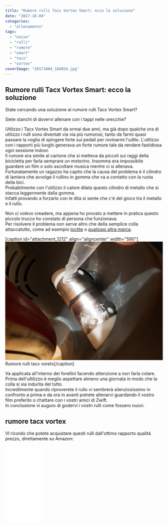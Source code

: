 ```yaml
---
title: "Rumore rulli Tacx Vortex Smart: ecco la soluzione"
date: "2017-10-04"
categories: 
  - "allenamento"
tags: 
  - "noise"
  - "rulli"
  - "rumore"
  - "smart"
  - "tacx"
  - "vortex"
coverImage: "20171004_184054.jpg"
---
```


## Rumore rulli Tacx Vortex Smart: ecco la soluzione

State cercando una soluzione al rumore rulli Tacx Vortex Smart?

Siete stanchi di dovervi allenare con i tappi nelle orecchie?

Utilizzo i Tacx Vortex Smart da ormai due anni, ma già dopo qualche ora di utilizzo i rulli sono diventati via via più rumorosi, tanto da farmi quasi passare la voglia di spingere forte sui pedali per rovinarmi l'udito. L'utilizzo con i rapporti più lunghi generava un forte rumore tale da rendere fastidiosa ogni sessione indoor.  
Il rumore era simile al cartone che si metteva da piccoli sui raggi della bicicletta per farla semprare un motorino. Insomma era impossibile guardare un film o solo ascoltare musica mentre ci si allenava.  
Fortunatamente un ragazzo ha capito che la causa del problema è il cilindro di lamiera che avvolge il rullino in gomma che va a contatto con la ruota della bici.  
Probabilmente con l'utilizzo il calore dilata questo cilindro di metallo che si stacca leggermente dalla gomma.  
Infatti provando a forzarlo con le dita si sente che c'è del gioco tra il metallo e il rullo.

Non ci volevo creadere, ma appena ho provato a mettere in pratica questo piccolo trucco ho constato di persona che funzionava.  
Per risolvere il problema non serve altro che della semplice colla attaccatutto, come ad esempio [loctite](https://www.amazon.it/Loctite-Super-Attak-1604932-Istantaneo/dp/B0084OI4PC/ref=sr_1_3?ie=UTF8&qid=1507126272&sr=8-3&keywords=colla+loctite) o [qualsiasi altra marca](https://www.amazon.it/Colla-super-adesiva-Attaccatutto-Master/dp/B00EJK7GFO/ref=sr_1_5?ie=UTF8&qid=1507126247&sr=8-5&keywords=colla+attaccatutto).

\[caption id="attachment\_1212" align="aligncenter" width="590"\][![Rumore rulli tacx voretx](images/20171004_183711-590x443.jpg)](http://alexdelli.it/wp-content/uploads/2017/10/20171004_183711.jpg) Rumore rulli tacx voretx\[/caption\]

Va applicata all'interno dei forellini facendo attenzione a non farla colare. Prima dell'ultilizzo è meglio aspettare almeno una giornata in modo che la colla si sia indurita del tutto.  
Incredilmente quando riproverete il rullo vi sembrerà silenziosissimo in confronto a prima e da ora in avanti potrete allenarvi guardando il vostro film preferito o chattare con i vostri amici di Zwift.  
In conclusione vi auguro di godervi i vostri rulli come fossero nuovi.

## rumore tacx vortex

VI ricordo che potete acquistare questi rulli dall'ottimo rapporto qualità prezzo, direttamente su Amazon:

<iframe style="width:120px;height:240px;" marginwidth="0" marginheight="0" scrolling="no" frameborder="0" src="//rcm-eu.amazon-adsystem.com/e/cm?lt1=_blank&amp;bc1=000000&amp;IS2=1&amp;bg1=FFFFFF&amp;fc1=000000&amp;lc1=0000FF&amp;t=alexdelli04-21&amp;o=29&amp;p=8&amp;l=as4&amp;m=amazon&amp;f=ifr&amp;ref=as_ss_li_til&amp;asins=B00MCF5Q2I&amp;linkId=eecc3a7462220b71f3160f083bdef4f7"></iframe>
